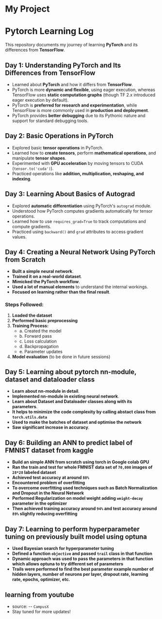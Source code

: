 # My Project
# Pytorch Learning Log

This repository documents my journey of learning **PyTorch** and its differences from **TensorFlow**.

## Day 1: Understanding PyTorch and Its Differences from TensorFlow
- Learned about **PyTorch** and how it differs from **TensorFlow**.
- PyTorch is more **dynamic and flexible**, using eager execution, whereas TensorFlow uses **static computation graphs** (though TF 2.x introduced eager execution by default).
- PyTorch is **preferred for research and experimentation**, while TensorFlow is more commonly used in **production and deployment**.
- PyTorch provides **better debugging** due to its Pythonic nature and support for standard debugging tools.

## Day 2: Basic Operations in PyTorch
- Explored basic **tensor operations** in PyTorch.
- Learned how to **create tensors**, perform **mathematical operations**, and manipulate **tensor shapes**.
- Experimented with **GPU acceleration** by moving tensors to CUDA (`tensor.to('cuda')`).
- Practiced operations like **addition, multiplication, reshaping, and indexing**.

## Day 3: Learning About Basics of Autograd
- Explored **automatic differentiation** using PyTorch's `autograd` module.
- Understood how PyTorch computes gradients automatically for tensor operations.
- Learned how to use `requires_grad=True` to track computations and compute gradients.
- Practiced using `backward()` and `grad` attributes to access gradient values.

## Day 4: Creating a Neural Network Using PyTorch from Scratch
- **Built a simple neural network**.
- **Trained it on a real-world dataset**.
- **Mimicked the PyTorch workflow**.
- **Used a lot of manual elements** to understand the internal workings.
- **Focused on learning rather than the final result**.
  
### Steps Followed:
1. **Loaded the dataset** 
2. **Performed basic preprocessing** 
3. **Training Process:**
   - a. Created the model
   - b. Forward pass
   - c. Loss calculation
   - d. Backpropagation
   - e. Parameter updates
4. **Model evaluation** (to be done in future sessions)


## Day 5: Learning about pytorch nn-module, dataset and dataloader class
- **Learn about nn-module in detail**.
- **Implemented nn-module in existing neural network**.
- **Learn about Dataset and Dataloader classes along with its parameters**.
- **It helps to minimize the code complexity by calling abstact class from `torch.utils.data`**
- **Used to make the batches of dataset and optimise the network**
- **Saw significant increase in accuracy**.
  
## Day 6: Building an ANN to predict label of FMNIST dataset from kaggle
- **Build an simple ANN from scratch using torch in Google colab GPU**
- **Ran the train and test for whole FMNIST data set of `70,000` images of `28*28` labeled dataset**
- **Achieved test accuracy at around `88%`**
- **Encountered problem of overfitting**
- **To overcome overfitting used techniques such as Batch Normalization and Dropout in the Neural Network**
- **Performed Regularization on model weight adding `weight-decay` parameter in the optimizer**
- **Then achieved training accuracy around `94%` and test accuracy around `89%` slightly reducing overfitting**

## Day 7: Learning to perform hyperparameter tuning on previously built model using optuna
- **Used Bayesian search for hyperparameter tuning**
- **Defined a function `objective` and passed `trail` class in that function**
- **Dynamic approach was used to pass the parameters in that function which allows optuna to try different set of parameters**
- **Trails were performed to find the best parameter example number of hidden layers, number of neurons per layer, dropout rate, learning rate, epochs, optimizer, etc.**



## learning from youtube 
- source:
-- `CampusX`
- Stay tuned for more updates! 

